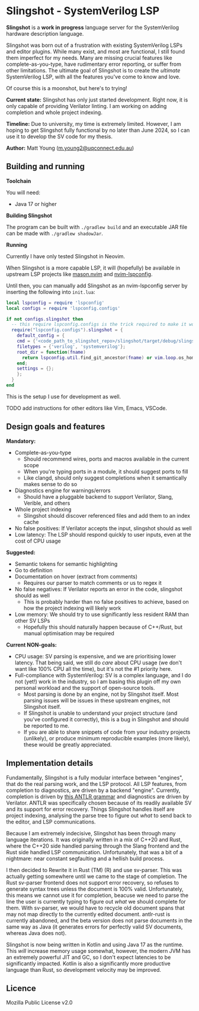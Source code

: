 # Slingshot - SystemVerilog LSP
**Slingshot** is a **work in progress** language server for the SystemVerilog hardware description language.

Slingshot was born out of a frustration with existing SystemVerilog LSPs and editor plugins. While many exist,
and most are functional, I still found them imperfect for my needs. Many are missing crucial features like
complete-as-you-type, have rudimentary error reporting, or suffer from other limitations. The ultimate goal of 
Slingshot is to create the _ultimate_ SystemVerilog LSP, with all the features you've come to know and love. 

Of course this is a moonshot, but here's to trying!

**Current state:** Slingshot has only just started development. Right now, it is only capable of providing
Verilator linting. I am working on adding completion and whole project indexing.

**Timeline:** Due to university, my time is extremely limited. However, I am hoping to get Slingshot fully
functional by no later than June 2024, so I can use it to develop the SV code for my thesis.

**Author:** Matt Young (m.young2@uqconnect.edu.au)

## Building and running
**Toolchain**

You will need:
- Java 17 or higher

**Building Slingshot**

The program can be built with `./gradlew build` and an executable JAR file can be made with `./gradlew shadowJar`.

**Running**

Currently I have only tested Slingshot in Neovim.

When Slingshot is a more capable LSP, it will (hopefully) be available in upstream LSP projects like
[mason.nvim](https://github.com/williamboman/mason.nvim) and [nvim-lspconfig](https://github.com/neovim/nvim-lspconfig).

Until then, you can manually add Slingshot as an nvim-lspconfig server by inserting the following into `init.lua`:

```lua
local lspconfig = require 'lspconfig'
local configs = require 'lspconfig.configs'

if not configs.slingshot then
  -- this require lspconfig.configs is the trick required to make it work
  require("lspconfig.configs").slingshot = {
    default_config = {
    cmd = {'<code_path_to_slingshot_repo>/slingshot/target/debug/slingshot'};
    filetypes = {'verilog', 'systemverilog'};
    root_dir = function(fname)
      return lspconfig.util.find_git_ancestor(fname) or vim.loop.os_homedir()
    end;
    settings = {};
    };
  }
end
```

This is the setup I use for development as well.

TODO add instructions for other editors like Vim, Emacs, VSCode.

## Design goals and features
**Mandatory:**
- Complete-as-you-type
    - Should recommend wires, ports and macros available in the current scope
    - When you're typing ports in a module, it should suggest ports to fill
    - Like clangd, should only suggest completions when it semantically makes sense to do so
- Diagnostics engine for warnings/errors
    - Should have a pluggable backend to support Verilator, Slang, Verible, and others
- Whole project indexing
    - Slingshot should discover referenced files and add them to an index cache
- No false positives: If Verilator accepts the input, slingshot should as well
- Low latency: The LSP should respond quickly to user inputs, even at the cost of CPU usage

**Suggested:**
- Semantic tokens for semantic highlighting
- Go to definition 
- Documentation on hover (extract from comments)
    - Requires our parser to match comments or us to regex it
- No false negatives: If Verilator reports an error in the code, slingshot should as well
    - This is probably harder than no false positives to achieve, based on how the project indexing will likely
    work
- Low memory: We should try to use significantly less resident RAM than other SV LSPs
    - Hopefully this should naturally happen because of C++/Rust, but manual optimisation may be required

**Current NON-goals:**
- CPU usage: SV parsing is expensive, and we are prioritising lower latency. That being said, we still do _care_
about CPU usage (we don't want like 100% CPU all the time), but it's not the #1 priority here.
- Full-compliance with SystemVerilog: SV is a complex language, and I do not (yet!) work in the
industry, so I am basing this plugin off my own personal workload and the support of open-source tools.
    - Most parsing is done by an engine, not by Slingshot itself. Most parsing issues will be issues in these
    upstream engines, not Slingshot itself.
    - If Slingshot is unable to understand your project structure (and you've configured it correctly), this is
    a bug in Slingshot and should be reported to me.
    - If you are able to share snippets of code from your industry projects (unlikely), or produce minimum
    reproducible examples (more likely), these would be greatly appreciated.

## Implementation details
Fundamentally, Slingshot is a fully modular interface between "engines", that do the real parsing work, and
the LSP protocol. All LSP features, from completion to diagnostics, are driven by
a backend "engine". Currently, completion is driven by 
[this ANTLR grammar](https://github.com/antlr/grammars-v4/tree/master/verilog/systemverilog)
and diagnostics are driven by Verilator. ANTLR was specifically chosen because of its readily available SV and its support
for error recovery. Things Slingshot handles itself are project indexing, analysing the parse tree to figure out _what_ 
to send back to the editor, and LSP communications.

Because I am extremely indecisive, Slingshot has been through many language iterations. It was originally written in
a mix of C++20 and Rust, where the C++20 side handled parsing through the Slang frontend and the Rust side handled
LSP communication. Unfortunately, that was a bit of a nightmare: near constant segfaulting and a hellish build process.

I then decided to Rewrite it in Rust (TM) (R) and use sv-parser. This was actually getting somewhere until we came
to the stage of completion. The Rust sv-parser frontend does not support error recovery, so refuses to generate syntax
trees unless the document is 100% valid. Unfortunately, this means we cannot use it for completion, beacuse we need
to parse the line the user is currently typing to figure out _what_ we should complete for them. With sv-parser, we
would have to recycle old document spans that may not map directly to the currently edited document. antlr-rust is
currently abandoned, and the beta version does not parse documents in the same way as Java (it generates errors for
perfectly valid SV documents, whereas Java does not).

Slingshot is now being written in Kotlin and using Java 17 as the runtime. This _will_ increase memory usage somewhat, 
however, the modern JVM has an extremely powerful JIT and GC, so I don't expect latencies to be significantly impacted.
Kotlin is also a significantly more productive language than Rust, so development velocity may be improved.

## Licence
Mozilla Public License v2.0

